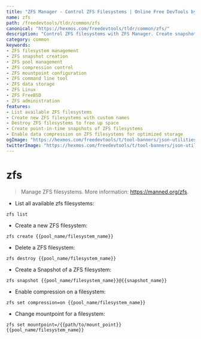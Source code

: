 ```yaml
---
title: "ZFS Manager - Control ZFS Filesystems | Online Free DevTools by Hexmos"
name: zfs
path: /freedevtools/tldr/common/zfs
canonical: "https://hexmos.com/freedevtools/tldr/common/zfs/"
description: "Control ZFS filesystems with ZFS Manager. Create snapshots, enable compression, and change mountpoints for efficient data management. Free online tool, no registration required."
category: common
keywords:
- ZFS filesystem management
- ZFS snapshot creation
- ZFS pool management
- ZFS compression control
- ZFS mountpoint configuration
- ZFS command line tool
- ZFS data storage
- ZFS Linux
- ZFS FreeBSD
- ZFS administration
features:
- List available ZFS filesystems
- Create new ZFS filesystems with custom names
- Destroy ZFS filesystems to free up space
- Create point-in-time snapshots of ZFS filesystems
- Enable data compression on ZFS filesystems for optimized storage
ogImage: "https://hexmos.com/freedevtools/t/tool-banners/json-utilities-banner.png"
twitterImage: "https://hexmos.com/freedevtools/t/tool-banners/json-utilities-banner.png"
---
```


# zfs

> Manage ZFS filesystems.
> More information: <https://manned.org/zfs>.

- List all available zfs filesystems:

`zfs list`

- Create a new ZFS filesystem:

`zfs create {{pool_name/filesystem_name}}`

- Delete a ZFS filesystem:

`zfs destroy {{pool_name/filesystem_name}}`

- Create a Snapshot of a ZFS filesystem:

`zfs snapshot {{pool_name/filesystem_name}}@{{snapshot_name}}`

- Enable compression on a filesystem:

`zfs set compression=on {{pool_name/filesystem_name}}`

- Change mountpoint for a filesystem:

`zfs set mountpoint=/{{path/to/mount_point}} {{pool_name/filesystem_name}}`
